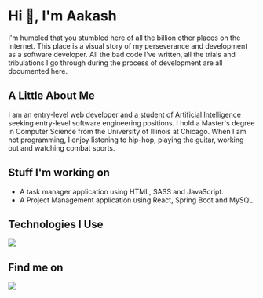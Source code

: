 <h1> Hi 👋, I'm Aakash </h1>

<p>
  I'm humbled that you stumbled here of all the billion other places on the internet. This place is a visual story of my perseverance and development as a software developer. All the bad code I've written, all the trials and tribulations I go through during the process of development are all documented here.
</p>

<h2>A Little About Me</h2>
<p>I am an entry-level web developer and a student of Artificial Intelligence seeking entry-level software engineering positions. I hold a Master's degree in Computer Science from the University of Illinois at Chicago. When I am not programming, I enjoy listening to hip-hop, playing the guitar, working out and watching combat sports.</p>

<div> 
  <h2>Stuff I'm working on</h2>
  <ul>
    <li>A task manager application using HTML, SASS and JavaScript.</li>
    <li>A Project Management application using React, Spring Boot and MySQL.</li>
  </ul>
</div>

<div>
  <h2>Technologies I Use</h2>
  <p>
    <img src="https://skillicons.dev/icons?i=html,sass,js,react,java,spring,nodejs,express,mongodb,mysql,aws,python,pytorch,bash&perline=14" />
  </p>
</div>

<div>
  <h2> Find me on </h2>
  <a href="https://www.linkedin.com/in/aakashdasgupta">
    <img src="https://skillicons.dev/icons?i=linkedin&perline=14" />
  </a>
<!--   <a href="">
  <img src="https://img.shields.io/badge/Medium-12100E?style=for-the-badge&logo=medium&logoColor=white" />
  </a>
  <a href="">
  <img src="https://img.shields.io/badge/Twitter-1DA1F2?style=for-the-badge&logo=twitter&logoColor=white" />
  </a> -->
</div>


<!-- <div>
  <h3>Latest Blog Posts</h3>
  Posts Coming Soon...
</div> -->


<!--
**a-d14/a-d14** is a ✨ _special_ ✨ repository because its `README.md` (this file) appears on your GitHub profile.

Here are some ideas to get you started:

- 🔭 I’m currently working on ...
- 🌱 I’m currently learning ...
- 👯 I’m looking to collaborate on ...
- 🤔 I’m looking for help with ...
- 💬 Ask me about ...
- 📫 How to reach me: ...
- 😄 Pronouns: ...
- ⚡ Fun fact: ...
-->
